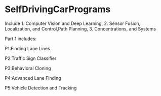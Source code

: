 # SelfDrivingCarPrograms
Include 1. Computer Vision and Deep Learning, 2. Sensor Fusion, Localization, and Control,Path Planning, 3. Concentrations, and Systems

Part 1 includes:

P1:Finding Lane Lines

P2:Traffic Sign Classifier

P3:Behavioral Cloning

P4:Advanced Lane Finding

P5:Vehicle Detection and Tracking 
